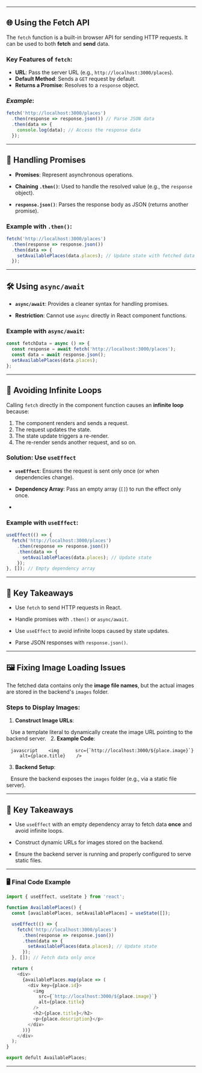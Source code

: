 
---
## 🌐 **Using the Fetch API**  

The `fetch` function is a built-in browser API for sending HTTP requests. It can be used to both **fetch** and **send** data.  

### Key Features of `fetch`:  

- **URL**: Pass the server URL (e.g., `http://localhost:3000/places`).  
- **Default Method**: Sends a `GET` request by default.  
- **Returns a Promise**: Resolves to a `response` object.  
### *Example*:  

```javascript
fetch('http://localhost:3000/places')
  .then(response => response.json()) // Parse JSON data
  .then(data => {
    console.log(data); // Access the response data
  });
```

---
  
## 🔄 **Handling Promises**  

- **Promises**: Represent asynchronous operations.  

- **Chaining `.then()`**: Used to handle the resolved value (e.g., the `response` object).  

- **`response.json()`**: Parses the response body as JSON (returns another promise).    

### Example with `.then()`:  

```javascript
fetch('http://localhost:3000/places')
  .then(response => response.json())
  .then(data => {
    setAvailablePlaces(data.places); // Update state with fetched data
  });

```


---

## 🛠️ **Using `async/await`**  

- **`async/await`**: Provides a cleaner syntax for handling promises.  

- **Restriction**: Cannot use `async` directly in React component functions.  

### Example with `async/await`:  

```javascript
const fetchData = async () => {
  const response = await fetch('http://localhost:3000/places');
  const data = await response.json();
  setAvailablePlaces(data.places);
};
```

---

## 🚫 **Avoiding Infinite Loops**  

Calling `fetch` directly in the component function causes an **infinite loop** because:  

1. The component renders and sends a request.  
2. The request updates the state.  
3. The state update triggers a re-render.  
4. The re-render sends another request, and so on.  

### Solution: Use `useEffect`  

- **`useEffect`**: Ensures the request is sent only once (or when dependencies change).  

- **Dependency Array**: Pass an empty array (`[]`) to run the effect only once.  
-
### Example with `useEffect`:  

```javascript
useEffect(() => {
  fetch('http://localhost:3000/places')
    .then(response => response.json())
    .then(data => {
      setAvailablePlaces(data.places); // Update state
    });
}, []); // Empty dependency array
```


---

## 🔑 **Key Takeaways**  

- Use `fetch` to send HTTP requests in React.  

- Handle promises with `.then()` or `async/await`.  

- Use `useEffect` to avoid infinite loops caused by state updates.  

- Parse JSON responses with `response.json()`.  

---

## 🖼️ **Fixing Image Loading Issues**  

The fetched data contains only the **image file names**, but the actual images are stored in the backend's `images` folder.  

### Steps to Display Images:  

1. **Construct Image URLs**:  

   Use a template literal to dynamically create the image URL pointing to the backend server.  
2. **Example Code**:  

   ```javascript
   <img
     src={`http://localhost:3000/${place.image}`}
     alt={place.title}
   />
   ```


3. **Backend Setup**:  

   Ensure the backend exposes the `images` folder (e.g., via a static file server).  

---

## 🔑 **Key Takeaways**  

- Use `useEffect` with an empty dependency array to fetch data **once** and avoid infinite loops.  

- Construct dynamic URLs for images stored on the backend.  

- Ensure the backend server is running and properly configured to serve static files.  

---

### 🖥️ **Final Code Example**  

```javascript
import { useEffect, useState } from 'react';

function AvailablePlaces() {
  const [availablePlaces, setAvailablePlaces] = useState([]);

  useEffect(() => {
    fetch('http://localhost:3000/places')
      .then(response => response.json())
      .then(data => {
        setAvailablePlaces(data.places); // Update state
      });
  }, []); // Fetch data only once

  return (
    <div>
      {availablePlaces.map(place => (
        <div key={place.id}>
          <img
            src={`http://localhost:3000/${place.image}`}
            alt={place.title}
          />
          <h2>{place.title}</h2>
          <p>{place.description}</p>
        </div>
      ))}
    </div>
  );
}

export defult AvailablePlaces;
```

  

---

  